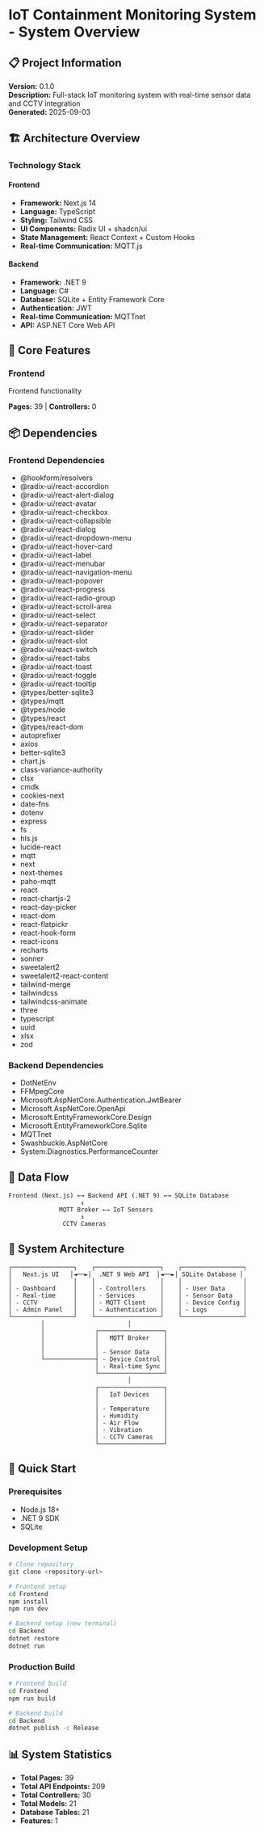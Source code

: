 # IoT Containment Monitoring System - System Overview

## 📋 Project Information

**Version:** 0.1.0  
**Description:** Full-stack IoT monitoring system with real-time sensor data and CCTV integration  
**Generated:** 2025-09-03

## 🏗️ Architecture Overview

### Technology Stack

#### Frontend
- **Framework:** Next.js 14
- **Language:** TypeScript  
- **Styling:** Tailwind CSS
- **UI Components:** Radix UI + shadcn/ui
- **State Management:** React Context + Custom Hooks
- **Real-time Communication:** MQTT.js

#### Backend  
- **Framework:** .NET 9
- **Language:** C#
- **Database:** SQLite + Entity Framework Core
- **Authentication:** JWT
- **Real-time Communication:** MQTTnet
- **API:** ASP.NET Core Web API

## 🎯 Core Features

### Frontend
Frontend functionality

**Pages:** 39 | **Controllers:** 0

## 📦 Dependencies

### Frontend Dependencies
- @hookform/resolvers
- @radix-ui/react-accordion
- @radix-ui/react-alert-dialog
- @radix-ui/react-avatar
- @radix-ui/react-checkbox
- @radix-ui/react-collapsible
- @radix-ui/react-dialog
- @radix-ui/react-dropdown-menu
- @radix-ui/react-hover-card
- @radix-ui/react-label
- @radix-ui/react-menubar
- @radix-ui/react-navigation-menu
- @radix-ui/react-popover
- @radix-ui/react-progress
- @radix-ui/react-radio-group
- @radix-ui/react-scroll-area
- @radix-ui/react-select
- @radix-ui/react-separator
- @radix-ui/react-slider
- @radix-ui/react-slot
- @radix-ui/react-switch
- @radix-ui/react-tabs
- @radix-ui/react-toast
- @radix-ui/react-toggle
- @radix-ui/react-tooltip
- @types/better-sqlite3
- @types/mqtt
- @types/node
- @types/react
- @types/react-dom
- autoprefixer
- axios
- better-sqlite3
- chart.js
- class-variance-authority
- clsx
- cmdk
- cookies-next
- date-fns
- dotenv
- express
- fs
- hls.js
- lucide-react
- mqtt
- next
- next-themes
- paho-mqtt
- react
- react-chartjs-2
- react-day-picker
- react-dom
- react-flatpickr
- react-hook-form
- react-icons
- recharts
- sonner
- sweetalert2
- sweetalert2-react-content
- tailwind-merge
- tailwindcss
- tailwindcss-animate
- three
- typescript
- uuid
- xlsx
- zod

### Backend Dependencies  
- DotNetEnv
- FFMpegCore
- Microsoft.AspNetCore.Authentication.JwtBearer
- Microsoft.AspNetCore.OpenApi
- Microsoft.EntityFrameworkCore.Design
- Microsoft.EntityFrameworkCore.Sqlite
- MQTTnet
- Swashbuckle.AspNetCore
- System.Diagnostics.PerformanceCounter

## 🔄 Data Flow

```
Frontend (Next.js) ←→ Backend API (.NET 9) ←→ SQLite Database
                    ↕
              MQTT Broker ←→ IoT Sensors
                    ↕  
               CCTV Cameras
```

## 🏢 System Architecture

```
┌─────────────────┐    ┌──────────────────┐    ┌─────────────────┐
│   Next.js UI   │◄──►│  .NET 9 Web API  │◄──►│ SQLite Database │
│                 │    │                  │    │                 │
│ - Dashboard     │    │ - Controllers    │    │ - User Data     │
│ - Real-time     │    │ - Services       │    │ - Sensor Data   │
│ - CCTV          │    │ - MQTT Client    │    │ - Device Config │
│ - Admin Panel   │    │ - Authentication │    │ - Logs          │
└─────────────────┘    └──────────────────┘    └─────────────────┘
         │                       │
         │              ┌──────────────────┐
         │              │   MQTT Broker    │
         │              │                  │
         │              │ - Sensor Data    │
         └──────────────┤ - Device Control │
                        │ - Real-time Sync │
                        └──────────────────┘
                                 │
                        ┌──────────────────┐
                        │   IoT Devices    │
                        │                  │
                        │ - Temperature    │
                        │ - Humidity       │
                        │ - Air Flow       │
                        │ - Vibration      │
                        │ - CCTV Cameras   │
                        └──────────────────┘
```

## 🚀 Quick Start

### Prerequisites
- Node.js 18+
- .NET 9 SDK
- SQLite

### Development Setup
```bash
# Clone repository
git clone <repository-url>

# Frontend setup
cd Frontend
npm install
npm run dev

# Backend setup (new terminal)
cd Backend  
dotnet restore
dotnet run
```

### Production Build
```bash
# Frontend build
cd Frontend
npm run build

# Backend build
cd Backend
dotnet publish -c Release
```

## 📊 System Statistics

- **Total Pages:** 39
- **Total API Endpoints:** 209
- **Total Controllers:** 30
- **Total Models:** 21
- **Database Tables:** 21
- **Features:** 1
